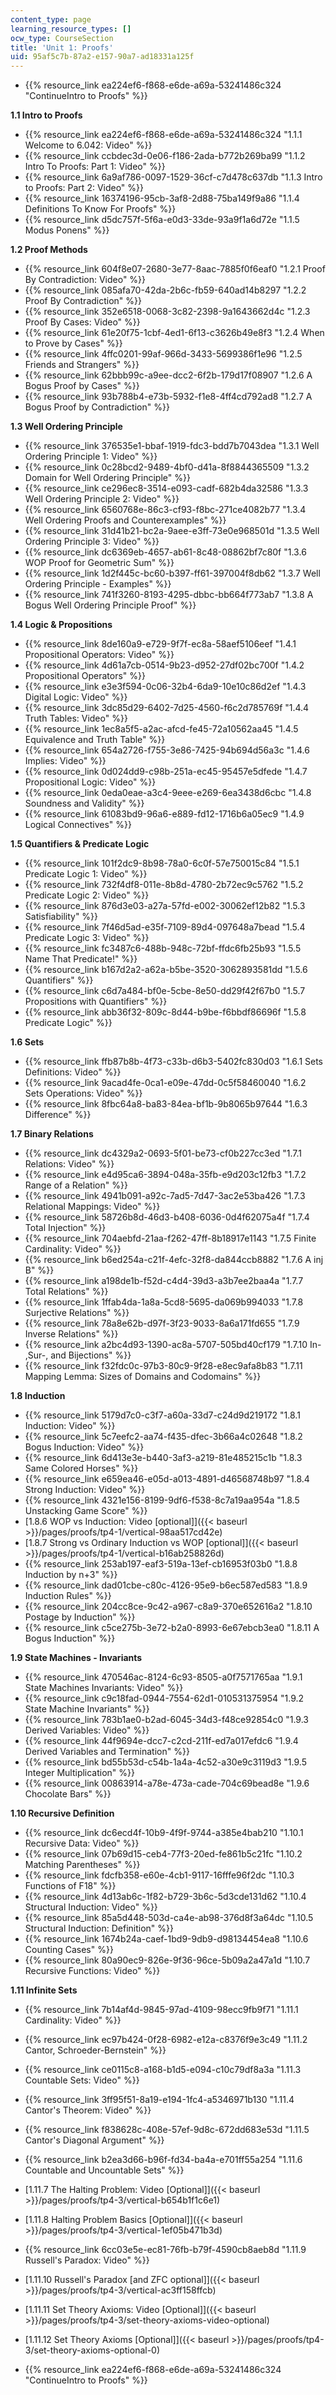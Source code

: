 ```yaml
---
content_type: page
learning_resource_types: []
ocw_type: CourseSection
title: 'Unit 1: Proofs'
uid: 95af5c7b-87a2-e157-90a7-ad18331a125f
---
```


*   {{% resource_link ea224ef6-f868-e6de-a69a-53241486c324 "ContinueIntro to Proofs" %}}

**1.1 Intro to Proofs**

*   {{% resource_link ea224ef6-f868-e6de-a69a-53241486c324 "1.1.1 Welcome to 6.042: Video" %}}
*   {{% resource_link ccbdec3d-0e06-f186-2ada-b772b269ba99 "1.1.2 Intro To Proofs: Part 1: Video" %}}
*   {{% resource_link 6a9af786-0097-1529-36cf-c7d478c637db "1.1.3 Intro to Proofs: Part 2: Video" %}}
*   {{% resource_link 16374196-95cb-3af8-2d88-75ba149f9a86 "1.1.4 Definitions To Know For Proofs" %}}
*   {{% resource_link d5dc757f-5f6a-e0d3-33de-93a9f1a6d72e "1.1.5 Modus Ponens" %}}

**1.2 Proof Methods**

*   {{% resource_link 604f8e07-2680-3e77-8aac-7885f0f6eaf0 "1.2.1 Proof By Contradiction: Video" %}}
*   {{% resource_link 085afa70-42da-2b6c-fb59-640ad14b8297 "1.2.2 Proof By Contradiction" %}}
*   {{% resource_link 352e6518-0068-3c82-2398-9a1643662d4c "1.2.3 Proof By Cases: Video" %}}
*   {{% resource_link 61e20f75-1cbf-4ed1-6f13-c3626b49e8f3 "1.2.4 When to Prove by Cases" %}}
*   {{% resource_link 4ffc0201-99af-966d-3433-5699386f1e96 "1.2.5 Friends and Strangers" %}}
*   {{% resource_link 62bbb99c-a9ee-dcc2-6f2b-179d17f08907 "1.2.6 A Bogus Proof by Cases" %}}
*   {{% resource_link 93b788b4-e73b-5932-f1e8-4ff4cd792ad8 "1.2.7 A Bogus Proof by Contradiction" %}}

**1.3 Well Ordering Principle**

*   {{% resource_link 376535e1-bbaf-1919-fdc3-bdd7b7043dea "1.3.1 Well Ordering Principle 1: Video" %}}
*   {{% resource_link 0c28bcd2-9489-4bf0-d41a-8f8844365509 "1.3.2 Domain for Well Ordering Principle" %}}
*   {{% resource_link ce296ec8-3514-e093-cadf-682b4da32586 "1.3.3 Well Ordering Principle 2: Video" %}}
*   {{% resource_link 6560768e-86c3-cf93-f8bc-271ce4082b77 "1.3.4 Well Ordering Proofs and Counterexamples" %}}
*   {{% resource_link 31d41b21-bc2a-9aee-e3ff-73e0e968501d "1.3.5 Well Ordering Principle 3: Video" %}}
*   {{% resource_link dc6369eb-4657-ab61-8c48-08862bf7c80f "1.3.6 WOP Proof for Geometric Sum" %}}
*   {{% resource_link 1d2f445c-bc60-b397-ff61-397004f8db62 "1.3.7 Well Ordering Principle - Examples" %}}
*   {{% resource_link 741f3260-8193-4295-dbbc-bb664f773ab7 "1.3.8 A Bogus Well Ordering Principle Proof" %}}

**1.4 Logic & Propositions**

*   {{% resource_link 8de160a9-e729-9f7f-ec8a-58aef5106eef "1.4.1 Propositional Operators: Video" %}}
*   {{% resource_link 4d61a7cb-0514-9b23-d952-27df02bc700f "1.4.2 Propositional Operators" %}}
*   {{% resource_link e3e3f594-0c06-32b4-6da9-10e10c86d2ef "1.4.3 Digital Logic: Video" %}}
*   {{% resource_link 3dc85d29-6402-7d25-4560-f6c2d785769f "1.4.4 Truth Tables: Video" %}}
*   {{% resource_link 1ec8a5f5-a2ac-afcd-fe45-72a10562aa45 "1.4.5 Equivalence and Truth Table" %}}
*   {{% resource_link 654a2726-f755-3e86-7425-94b694d56a3c "1.4.6 Implies: Video" %}}
*   {{% resource_link 0d024dd9-c98b-251a-ec45-95457e5dfede "1.4.7 Propositional Logic: Video" %}}
*   {{% resource_link 0eda0eae-a3c4-9eee-e269-6ea3438d6cbc "1.4.8 Soundness and Validity" %}}
*   {{% resource_link 61083bd9-96a6-e889-fd12-1716b6a05ec9 "1.4.9 Logical Connectives" %}}

**1.5 Quantifiers & Predicate Logic**

*   {{% resource_link 101f2dc9-8b98-78a0-6c0f-57e750015c84 "1.5.1 Predicate Logic 1: Video" %}}
*   {{% resource_link 732f4df8-011e-8b8d-4780-2b72ec9c5762 "1.5.2 Predicate Logic 2: Video" %}}
*   {{% resource_link 876d3e03-a27a-57fd-e002-30062ef12b82 "1.5.3 Satisfiability" %}}
*   {{% resource_link 7f46d5ad-e35f-7109-89d4-097648a7bead "1.5.4 Predicate Logic 3: Video" %}}
*   {{% resource_link fc3487c6-488b-948c-72bf-ffdc6fb25b93 "1.5.5 Name That Predicate!" %}}
*   {{% resource_link b167d2a2-a62a-b5be-3520-3062893581dd "1.5.6 Quantifiers" %}}
*   {{% resource_link c6d7a484-bf0e-5cbe-8e50-dd29f42f67b0 "1.5.7 Propositions with Quantifiers" %}}
*   {{% resource_link abb36f32-809c-8d44-b9be-f6bbdf86696f "1.5.8 Predicate Logic" %}}

**1.6 Sets**

*   {{% resource_link ffb87b8b-4f73-c33b-d6b3-5402fc830d03 "1.6.1 Sets Definitions: Video" %}}
*   {{% resource_link 9acad4fe-0ca1-e09e-47dd-0c5f58460040 "1.6.2 Sets Operations: Video" %}}
*   {{% resource_link 8fbc64a8-ba83-84ea-bf1b-9b8065b97644 "1.6.3 Difference" %}}

**1.7 Binary Relations**

*   {{% resource_link dc4329a2-0693-5f01-be73-cf0b227cc3ed "1.7.1 Relations: Video" %}}
*   {{% resource_link e4d95ca6-3894-048a-35fb-e9d203c12fb3 "1.7.2 Range of a Relation" %}}
*   {{% resource_link 4941b091-a92c-7ad5-7d47-3ac2e53ba426 "1.7.3 Relational Mappings: Video" %}}
*   {{% resource_link 58726b8d-46d3-b408-6036-0d4f62075a4f "1.7.4 Total Injection" %}}
*   {{% resource_link 704aebfd-21aa-f262-47ff-8b18917e1143 "1.7.5 Finite Cardinality: Video" %}}
*   {{% resource_link b6ed254a-c21f-4efc-32f8-da844ccb8882 "1.7.6 A inj B" %}}
*   {{% resource_link a198de1b-f52d-c4d4-39d3-a3b7ee2baa4a "1.7.7 Total Relations" %}}
*   {{% resource_link 1ffab4da-1a8a-5cd8-5695-da069b994033 "1.7.8 Surjective Relations" %}}
*   {{% resource_link 78a8e62b-d97f-3f23-9033-8a6a171fd655 "1.7.9 Inverse Relations" %}}
*   {{% resource_link a2bc4d93-1390-ac8a-5707-505bd40cf179 "1.7.10 In- ,Sur-, and Bijections" %}}
*   {{% resource_link f32fdc0c-97b3-80c9-9f28-e8ec9afa8b83 "1.7.11 Mapping Lemma: Sizes of Domains and Codomains" %}}

**1.8 Induction**

*   {{% resource_link 5179d7c0-c3f7-a60a-33d7-c24d9d219172 "1.8.1 Induction: Video" %}}
*   {{% resource_link 5c7eefc2-aa74-f435-dfec-3b66a4c02648 "1.8.2 Bogus Induction: Video" %}}
*   {{% resource_link 6d413e3e-b440-3af3-a219-81e485215c1b "1.8.3 Same Colored Horses" %}}
*   {{% resource_link e659ea46-e05d-a013-4891-d46568748b97 "1.8.4 Strong Induction: Video" %}}
*   {{% resource_link 4321e156-8199-9df6-f538-8c7a19aa954a "1.8.5 Unstacking Game Score" %}}
*   [1.8.6 WOP vs Induction: Video \[optional\]]({{< baseurl >}}/pages/proofs/tp4-1/vertical-98aa517cd42e)
*   [1.8.7 Strong vs Ordinary Induction vs WOP \[optional\]]({{< baseurl >}}/pages/proofs/tp4-1/vertical-b16ab258826d)
*   {{% resource_link 253ab197-eaf3-519a-13ef-cb16953f03b0 "1.8.8 Induction by n+3" %}}
*   {{% resource_link dad01cbe-c80c-4126-95e9-b6ec587ed583 "1.8.9 Induction Rules" %}}
*   {{% resource_link 204cc8ce-9c42-a967-c8a9-370e652616a2 "1.8.10 Postage by Induction" %}}
*   {{% resource_link c5ce275b-3e72-b2a0-8993-6e67ebcb3ea0 "1.8.11 A Bogus Induction" %}}

**1.9 State Machines - Invariants**

*   {{% resource_link 470546ac-8124-6c93-8505-a0f7571765aa "1.9.1 State Machines Invariants: Video" %}}
*   {{% resource_link c9c18fad-0944-7554-62d1-010531375954 "1.9.2 State Machine Invariants" %}}
*   {{% resource_link 783b1ae0-b2ad-6045-34d3-f48ce92854c0 "1.9.3 Derived Variables: Video" %}}
*   {{% resource_link 44f9694e-dcc7-c2cd-211f-ed7a017efdc6 "1.9.4 Derived Variables and Termination" %}}
*   {{% resource_link bd55b53d-c54b-1a4a-4c52-a30e9c3119d3 "1.9.5 Integer Multiplication" %}}
*   {{% resource_link 00863914-a78e-473a-cade-704c69bead8e "1.9.6 Chocolate Bars" %}}

**1.10 Recursive Definition**

*   {{% resource_link dc6ecd4f-10b9-4f9f-9744-a385e4bab210 "1.10.1 Recursive Data: Video" %}}
*   {{% resource_link 07b69d15-ceb4-77f3-20ed-fe861b5c21fc "1.10.2 Matching Parentheses" %}}
*   {{% resource_link fdcfb358-e60e-4cb1-9117-16fffe96f2dc "1.10.3 Functions of F18" %}}
*   {{% resource_link 4d13ab6c-1f82-b729-3b6c-5d3cde131d62 "1.10.4 Structural Induction: Video" %}}
*   {{% resource_link 85a5d448-503d-ca4e-ab98-376d8f3a64dc "1.10.5 Structural Induction: Definition" %}}
*   {{% resource_link 1674b24a-caef-1bd9-9db9-d98134454ea8 "1.10.6 Counting Cases" %}}
*   {{% resource_link 80a90ec9-826e-9f36-96ce-5b09a2a47a1d "1.10.7 Recursive Functions: Video" %}}

**1.11 Infinite Sets**

*   {{% resource_link 7b14af4d-9845-97ad-4109-98ecc9fb9f71 "1.11.1 Cardinality: Video" %}}
*   {{% resource_link ec97b424-0f28-6982-e12a-c8376f9e3c49 "1.11.2 Cantor, Schroeder-Bernstein" %}}
*   {{% resource_link ce0115c8-a168-b1d5-e094-c10c79df8a3a "1.11.3 Countable Sets: Video" %}}
*   {{% resource_link 3ff95f51-8a19-e194-1fc4-a5346971b130 "1.11.4 Cantor's Theorem: Video" %}}
*   {{% resource_link f838628c-408e-57ef-9d8c-672dd683e53d "1.11.5 Cantor's Diagonal Argument" %}}
*   {{% resource_link b2ea3d66-b96f-fd34-ba4a-e701ff55a254 "1.11.6 Countable and Uncountable Sets" %}}
*   [1.11.7 The Halting Problem: Video \[Optional\]]({{< baseurl >}}/pages/proofs/tp4-3/vertical-b654b1f1c6e1)
*   [1.11.8 Halting Problem Basics \[Optional\]]({{< baseurl >}}/pages/proofs/tp4-3/vertical-1ef05b471b3d)
*   {{% resource_link 6cc03e5e-ec81-76fb-b79f-4590cb8aeb8d "1.11.9 Russell's Paradox: Video" %}}
*   [1.11.10 Russell's Paradox \[and ZFC optional\]]({{< baseurl >}}/pages/proofs/tp4-3/vertical-ac3ff158ffcb)
*   [1.11.11 Set Theory Axioms: Video \[Optional\]]({{< baseurl >}}/pages/proofs/tp4-3/set-theory-axioms-video-optional)
*   [1.11.12 Set Theory Axioms \[Optional\]]({{< baseurl >}}/pages/proofs/tp4-3/set-theory-axioms-optional-0)

*   {{% resource_link ea224ef6-f868-e6de-a69a-53241486c324 "ContinueIntro to Proofs" %}}